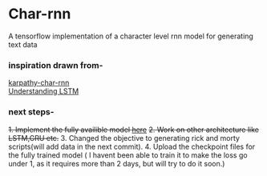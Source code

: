 # Char-rnn
A tensorflow implementation of a character level rnn model for generating text data

### inspiration drawn from-
[karpathy-char-rnn](https://gist.github.com/karpathy/d4dee566867f8291f086)  
[Understanding LSTM](https://colah.github.io/posts/2015-08-Understanding-LSTMs/)

### next steps-
<s>1. Implement the fully availible model [here](https://github.com/karpathy/char-rnn)</s>
<s>2. Work on other architecture like LSTM,GRU etc.</s>
3. Changed the objective to generating rick and morty scripts(will add data in the next commit).
4. Upload the checkpoint files for the fully trained model ( I havent been able to train it to make the loss go under 1, as it requires more than 2 days, but will try to do it soon.)
